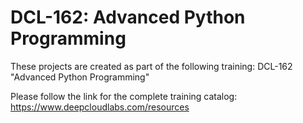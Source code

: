 # DCL-162: Advanced Python Programming

These projects are created as part of the following training: DCL-162 "Advanced Python Programming"

Please follow the link for the complete training catalog: https://www.deepcloudlabs.com/resources
